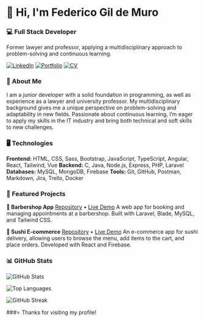 # 👋 Hi, I'm Federico Gil de Muro

### 💻 Full Stack Developer

Former lawyer and professor, applying a multidisciplinary approach to problem-solving and continuous learning.

[![LinkedIn](https://img.shields.io/badge/LinkedIn-blue?style=flat)](https://linkedin.com/in/federicogildemuro)
[![Portfolio](https://img.shields.io/badge/Portfolio-black?style=flat)](https://federico-gil-de-muro-portfolio.vercel.app)
[![CV](https://img.shields.io/badge/CV-PDF-red?style=flat)](https://federico-gil-de-muro-portfolio.vercel.app/cv-federico-gil-de-muro.pdf)

### 💼 About Me

I am a junior developer with a solid foundation in programming, as well as experience as a lawyer and university professor. My multidisciplinary background gives me a unique perspective on problem-solving and adaptability in new fields. Passionate about continuous learning, I’m eager to apply my skills in the IT industry and bring both technical and soft skills to new challenges.

### 🖥 Technologies

**Frontend:** HTML, CSS, Sass, Bootstrap, JavaScript, TypeScript, Angular, React, Tailwind, Vue
**Backend:** C, Java, Node.js, Express, PHP, Laravel
**Databases:** MySQL, MongoDB, Firebase
**Tools:** Git, GitHub, Postman, Markdown, Jira, Trello, Docker

### 🚀 Featured Projects

**🧔 Barbershop App**
[Repository](https://github.com/federicogildemuro/dartom) • [Live Demo](https://dartom.onrender.com/)
A web app for booking and managing appointments at a barbershop. Built with Laravel, Blade, MySQL, and Tailwind CSS.

**🍣 Sushi E-commerce**
[Repository](https://github.com/federicogildemuro/kyo-sushi) • [Live Demo](https://kyo-sushi.netlify.app/)
An e-commerce app for sushi delivery, allowing users to browse the menu, add items to the cart, and place orders. Developed with React and Firebase.

### 📊 GitHub Stats

![GitHub Stats](https://github-readme-stats.vercel.app/api?username=federicogildemuro&show_icons=true&theme=radical)

![Top Languages](https://github-readme-stats.vercel.app/api/top-langs/?username=federicogildemuro&layout=compact&theme=radical)

![GitHub Streak](https://github-readme-streak-stats.herokuapp.com/?user=federicogildemuro&theme=radical)

###⭐ Thanks for visiting my profile!
